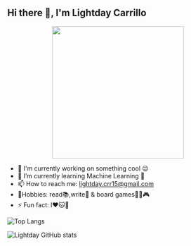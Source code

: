 
## Hi there 👋, I'm Lightday Carrillo
<div id="header" align="center">
  <img src="https://media.giphy.com/media/HQHwvSBSy7s0AXOlWt/giphy.gif" width="300"/>
</div>

- 🔭 I'm currently working on something cool 😉 
- 🌱 I’m currently learning Machine Learning 🤖
- 📫 How to reach me: lightday.crr15@gmail.com
- 🎯Hobbies: read📚,write📝 & board games🎲🧩🎮
- ⚡ Fun fact: I❤️🐱🐶


![Top Langs](https://github-readme-stats.vercel.app/api/top-langs/?username=Lightday15&layout=compact&theme=dark)

![Lightday GitHub stats](https://github-readme-stats.vercel.app/api?username=Lightday15&show_icons=true&theme=jolly)

<!--
**Lightday15/Lightday15** is a ✨ _special_ ✨ repository because its `README.md` (this file) appears on your GitHub profile.
-->